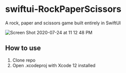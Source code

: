 # swiftui-RockPaperScissors
A rock, paper and scissors game built entirely in SwiftUI

![Screen Shot 2020-07-24 at 11 12 48 PM](https://user-images.githubusercontent.com/39353286/88447625-41a86480-ce03-11ea-83fb-5b35e602c6ee.png)

## How to use
1. Clone repo
2. Open .xcodeproj with Xcode 12 installed
